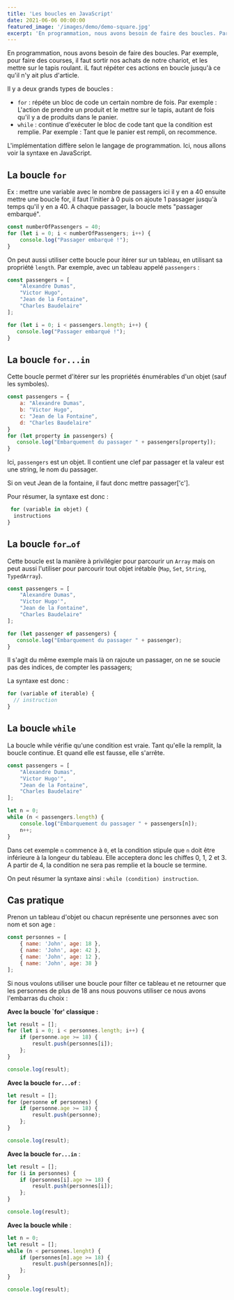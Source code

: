 ```yaml
---
title: 'Les boucles en JavaScript'
date: 2021-06-06 00:00:00
featured_image: '/images/demo/demo-square.jpg'
excerpt: 'En programmation, nous avons besoin de faire des boucles. Par exemple, pour faire des courses, il faut sortir nos achats de notre chariot, et les mettre sur le tapis roulant. iL faut répéter ces actions en boucle jusqu'à ce qu'il n'y ait plus d'article.'
---
```


En programmation, nous avons besoin de faire des boucles. Par exemple, pour faire des courses, il faut sortir nos achats de notre chariot, et les mettre sur le tapis roulant. iL faut répéter ces actions en boucle jusqu'à ce qu'il n'y ait plus d'article. 

Il y a deux grands types de boucles : 
- `for` : répéte un bloc de code un certain nombre de fois. Par exemple : L'action de prendre un produit et le mettre sur le tapis, autant de fois qu'il y a de produits dans le panier.
- `while` : continue d'exécuter le bloc de code tant que la condition est remplie. Par exemple : Tant que le panier est rempli, on recommence.

L'implémentation diffère selon le langage de programmation. Ici, nous allons voir la syntaxe en JavaScript.

## La boucle `for`

Ex : mettre une variable avec le nombre de passagers ici il y en a 40
ensuite mettre une boucle for, il faut l'initier à 0 puis on ajoute 1 passager jusqu'à temps qu'il y en a 40.
A chaque passager, la boucle mets "passager embarqué". 

```javascript 
const numberOfPassengers = 40;
for (let i = 0; i < numberOfPassengers; i++) {
    console.log("Passager embarqué !");
}
```

On peut aussi utiliser cette boucle pour itérer sur un tableau, en utilisant sa propriété `length`. Par exemple, avec un tableau appelé `passengers` :

```javascript 
const passengers = [
    "Alexandre Dumas",
    "Victor Hugo",
    "Jean de la Fontaine",
    "Charles Baudelaire"
];

for (let i = 0; i < passengers.length; i++) {
   console.log("Passager embarqué !");
}
```

## La boucle `for...in`

Cette boucle permet d'itérer sur les propriétés énumérables d'un objet (sauf les symboles).

```javascript 
const passengers = {
    a: "Alexandre Dumas",
    b: "Victor Hugo",
    c: "Jean de la Fontaine",
    d: "Charles Baudelaire"
}
for (let property in passengers) {
   console.log("Embarquement du passager " + passengers[property]);
}
```

Ici, `passengers` est un objet. Il contient une clef par passager et la valeur est une string, le nom du passager. 

Si on veut Jean de la fontaine, il faut donc mettre passager['c'].

Pour résumer, la syntaxe est donc :

```javascript
 for (variable in objet) {
  instructions
}
```

## La boucle `for…of`

Cette boucle est la manière à privilégier pour parcourir un `Array` mais on peut aussi l'utiliser pour parcourir tout objet irétable (`Map`, `Set`, `String`, `TypedArray`).

```javascript
const passengers = [
    "Alexandre Dumas",
    "Victor Hugo'",
    "Jean de la Fontaine",
    "Charles Baudelaire"
];

for (let passenger of passengers) {
   console.log("Embarquement du passager " + passenger);
}
```

Il s'agit du même exemple mais là on rajoute un passager, on ne se soucie pas des indices, de compter les passagers; 

La syntaxe est donc :
```javascript
for (variable of iterable) {
  // instruction
}
```

## La boucle `while`  

La boucle while vérifie qu'une condition est vraie. Tant qu'elle la remplit, la boucle continue. Et quand elle est fausse, elle s'arrête.

```javascript
const passengers = [
    "Alexandre Dumas",
    "Victor Hugo'",
    "Jean de la Fontaine",
    "Charles Baudelaire"
];

let n = 0;
while (n < passengers.length) {
    console.log("Embarquement du passager " + passengers[n]);
    n++;
}
```

Dans cet exemple `n` commence à `0`, et la condition stipule que `n` doit être inférieure à la longeur du tableau. Elle acceptera donc les chiffes 0, 1, 2 et 3. A partir de 4, la condition ne sera pas remplie et la boucle se termine.  

On peut résumer la syntaxe ainsi : `while (condition) instruction`.  


## Cas pratique

Prenon un tableau d'objet ou chacun représente une personnes avec son nom et son age :  

```javascript
const personnes = [
    { name: 'John', age: 18 },
    { name: 'John', age: 42 },
    { name: 'John', age: 12 },
    { name: 'John', age: 38 }
];
```

Si nous voulons utiliser une boucle pour filter ce tableau et ne retourner que les personnes de plus de 18 ans nous pouvons utiliser ce nous avons l'embarras du choix :

**Avec la boucle `for' classique :**  

```javascript
let result = [];
for (let i = 0; i < personnes.length; i++) {
    if (personne.age >= 18) {
        result.push(personnes[i]);
    };
}

console.log(result);
```

**Avec la boucle `for...of`** :  

```javascript
let result = [];
for (personne of personnes) {
    if (personne.age >= 18) {
        result.push(personne);
    };
}

console.log(result);
```

**Avec la boucle `for...in`** :  

```javascript
let result = [];
for (i in personnes) {
    if (personnes[i].age >= 18) {
        result.push(personnes[i]);
    };
}

console.log(result);
```

**Avec la boucle while** :  
```javascript
let n = 0;
let result = [];
while (n < personnes.lenght) {
    if (personnes[n].age >= 18) {
        result.push(personnes[n]);
    };
}

console.log(result);
```